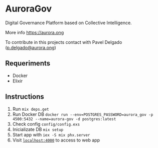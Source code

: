 # **AuroraGov**

Digital Governance Platform based on Collective Intelligence.

More info https://aurora.ong

To contribute in this projects contact with Pavel Delgado (p.delgado@aurora.ong)

## Requeriments

* Docker
* Elixir

## Instructions

1. Run `mix deps.get`
2. Run Docker DB `docker run --env=POSTGRES_PASSWORD=aurora_gov -p 4500:5432 --name=aurora-gov -d postgres:latest`
3. Check config `config/config.exs`
4. Inicializate DB `mix setup`
5. Start app with `iex -S mix phx.server`
6. Visit [`localhost:4000`](http://localhost:4000) to access to web app








